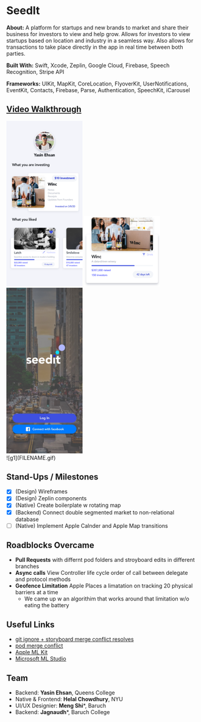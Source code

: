 # SeedIt

**About:** A platform for startups and new brands to market and share their business for investors to view and help grow. Allows for investors to view startups based on location and industry in a seamless way. Also allows for transactions to take place directly in the app in real time between both parties. 

**Built With:** Swift, Xcode, Zeplin, Google Cloud, Firebase, Speech Recognition, Stripe API 

**Frameworks:** UIKit, MapKit, CoreLocation, FlyoverKit, UserNotifications, EventKit, Contacts, Firebase, Parse, Authentication, SpeechKit, iCarousel



## [Video Walkthrough](https://drive.google.com/file/d/1XRuPFrXK-Oo59HzjUoGmqqwhh42T6UDm/view?usp=sharing)
<div style="display: inline-block;">
  <div style="display: inline-block;">
  <img src="profile.png"  width="200">
  <img src="wincCard@3x.png"  width="200">
   <img src="intro.jpg"  width="200">

<!--   <img src="t5.png"  width="200"> -->
  <!-- <img src="assets/"  width="295"> -->
  <!-- <img src="assets/"  width="400"> -->
</div><br/>
![g1](FILENAME.gif)

## Stand-Ups / Milestones
- [x] (Design) Wireframes
- [x] (Design) Zeplin components
- [x] (Native) Create boilerplate w rotating map
- [x] (Backend) Connect double segmented market to non-relational database
- [ ] (Native) Implement Apple Calnder and Apple Map transitions

## Roadblocks Overcame
- **Pull Requests** with differnt pod folders and stroyboard edits in different branches
- **Async calls** View Controller life cycle order of call between delegate and protocol methods
- **Geofence Limitation** Apple Places a limatation on tracking 20 physical barriers at a time
    - We came up w an algorithim that works around that limitation w/o eating the battery

## Useful Links
- [git ignore + storyboard merge conflict resolves](https://guides.codepath.com/ios/Using-Git-with-Terminal)
- [pod merge conflict](https://medium.com/@amlcurran/how-to-deal-with-conflicts-in-pod-folders-2eb9fa20f465)
- [Apple ML Kit](https://www.youtube.com/watch?v=p6GA8ODlnX0)
- [Microsoft ML Studio](https://studio.azureml.net/)





## Team
- Backend: **Yasin Ehsan**, Queens College
- Native & Frontend: **Helal Chowdhury**, NYU
- UI/UX Designier: **Meng Shi***, Baruch
- Backend: **Jagnaudh***, Baruch College
